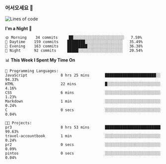 ### 어서오세요 👋

<!--START_SECTION:waka-->
![Lines of code](https://img.shields.io/badge/From%20Hello%20World%20I%27ve%20Written-394215%20lines%20of%20code-blue)

**I'm a Night 🦉** 

```text
🌞 Morning    34 commits     ██░░░░░░░░░░░░░░░░░░░░░░░   7.59% 
🌆 Daytime    159 commits    ████████░░░░░░░░░░░░░░░░░   35.49% 
🌃 Evening    163 commits    █████████░░░░░░░░░░░░░░░░   36.38% 
🌙 Night      92 commits     █████░░░░░░░░░░░░░░░░░░░░   20.54%

```


📊 **This Week I Spent My Time On** 

```text
💬 Programming Languages: 
JavaScript               8 hrs 25 mins       ███████████████████████░░   94.33% 
HTML                     22 mins             █░░░░░░░░░░░░░░░░░░░░░░░░   4.16% 
CSS                      6 mins              ░░░░░░░░░░░░░░░░░░░░░░░░░   1.23% 
Markdown                 1 min               ░░░░░░░░░░░░░░░░░░░░░░░░░   0.24% 
C                        0 secs              ░░░░░░░░░░░░░░░░░░░░░░░░░   0.04%

🐱‍💻 Projects: 
pr3                      8 hrs 53 mins       █████████████████████████   99.63% 
travel-accountbook       1 min               ░░░░░░░░░░░░░░░░░░░░░░░░░   0.24% 
pr2                      0 secs              ░░░░░░░░░░░░░░░░░░░░░░░░░   0.09% 
pintos                   0 secs              ░░░░░░░░░░░░░░░░░░░░░░░░░   0.04%

```


<!--END_SECTION:waka-->
